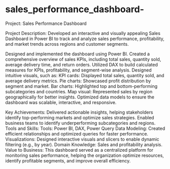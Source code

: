 # sales_performance_dashboard-
Project: Sales Performance Dashboard

Project Description:
Developed an interactive and visually appealing Sales Dashboard in Power BI to track and analyze sales performance, profitability, and market trends across regions and customer segments. 

Designed and implemented the dashboard using Power BI.
Created a comprehensive overview of sales KPIs, including total sales, quantity sold, average delivery time, and return orders.
Utilized DAX to build calculated measures for KPIs, profitability, and segment-wise analysis.
Designed intuitive visuals, such as:
KPI cards: Displayed total sales, quantity sold, and average delivery metrics.
Pie charts: Showcased profit distribution by segment and market.
Bar charts: Highlighted top and bottom-performing subcategories and countries.
Map visual: Represented sales by region geographically for better insights.
Optimized data models to ensure the dashboard was scalable, interactive, and responsive.

Key Achievements:
Delivered actionable insights, helping stakeholders identify top-performing markets and optimize sales strategies.
Enabled business teams to identify underperforming subcategories and regions.
Tools and Skills:
Tools: Power BI, DAX, Power Query
Data Modeling: Created efficient relationships and optimized queries for faster performance.
Visualizations: Designed interactive visuals and slicers to enable dynamic filtering (e.g., by year).
Domain Knowledge: Sales and profitability analysis.
Value to Business:
This dashboard served as a centralized platform for monitoring sales performance, helping the organization optimize resources, identify profitable segments, and improve overall efficiency.

